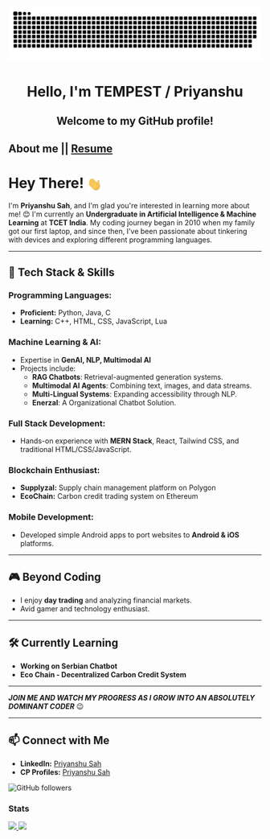 <img src="https://github.com/xoTEMPESTox/xoTEMPESTox/blob/main/Resources/img/grid-snake.svg" />
  <h1 align="center">
    Hello, I'm TEMPEST / Priyanshu
  </h1>
  <h2 align="center">
    Welcome to my GitHub profile!
  </h2>
  
<h2>
  About me || 
  <!-- <a href="https://priyanshu123sah.hackerresume.io/a39dcdba-5339-4315-a6a4-2640dca226f7" target="_blank">Resume</a> -->
  <a href="Resources/22_AI&ML_43_26_Priyanshu_SAH.pdf" target="_blank">Resume</a>
</h2>

  
<h1>
  Hey There! 
  <img src="https://github.com/xoTEMPESTox/xoTEMPESTox/blob/4808de23623b6a14a1035959a556e52ab427aef3/Resources/img/waving.gif" 
       alt="Hello" 
       style="height: 1em; vertical-align: middle;">
</h1>



I'm **Priyanshu Sah**, and I'm glad you're interested in learning more about me! 😊 I'm currently an **Undergraduate in Artificial Intelligence & Machine Learning** at **TCET India**. My coding journey began in 2010 when my family got our first laptop, and since then, I've been passionate about tinkering with devices and exploring different programming languages.

---

## 🔧 **Tech Stack & Skills**

### **Programming Languages:**
- **Proficient:** Python, Java, C
- **Learning:** C++, HTML, CSS, JavaScript, Lua

### **Machine Learning & AI:**
- Expertise in **GenAI, NLP, Multimodal AI**
- Projects include:
  - **RAG Chatbots**: Retrieval-augmented generation systems.
  - **Multimodal AI Agents**: Combining text, images, and data streams.
  - **Multi-Lingual Systems**: Expanding accessibility through NLP.
  - **Enerzal**: A Organizational Chatbot Solution.

### **Full Stack Development:**
- Hands-on experience with **MERN Stack**, React, Tailwind CSS, and traditional HTML/CSS/JavaScript.

### **Blockchain Enthusiast:**
- **Supplyzal:** Supply chain management platform on Polygon
- **EcoChain:** Carbon credit trading system on Ethereum

### **Mobile Development:**
- Developed simple Android apps to port websites to **Android & iOS** platforms.

---

## 🎮 **Beyond Coding**

- I enjoy **day trading** and analyzing financial markets.
- Avid gamer and technology enthusiast.

---

## 🛠 **Currently Learning**
- **Working on Serbian Chatbot**
- **Eco Chain - Decentralized Carbon Credit System**

---

<i><b>JOIN ME AND WATCH MY PROGRESS AS I GROW INTO AN ABSOLUTELY DOMINANT CODER</b></i> 😉

---

## 📫 **Connect with Me**

- **LinkedIn:** [Priyanshu Sah](https://www.linkedin.com/in/priyanshu123sah/)
- **CP Profiles:** [Priyanshu Sah](https://codolio.com/profile/_TEMPEST_)


![GitHub followers](https://img.shields.io/github/followers/xoTEMPESTox?label=Follow&style=social)

<!--
Need more customization with social link + Buttons for language I use 
![Visitors](https://visitor-badge.glitch.me/badge?page_id=gamer301)
-->


### Stats
<a href="https://github.com/xoTEMPESTox">
  <img height="180em" src="https://github-readme-stats-eight-theta.vercel.app/api?username=xoTEMPESTox&show_icons=true&theme=radical&include_all_commits=true&count_private=true"/>
  <img height="180em" src="https://github-readme-stats-eight-theta.vercel.app/api/top-langs/?username=xoTEMPESTox&layout=compact&langs_count=8&theme=radical"/>
</a>
